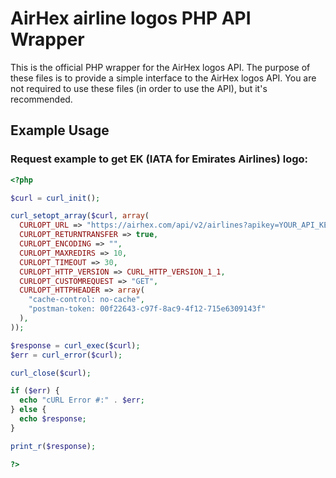 # AirHex airline logos PHP API Wrapper
This is the official PHP wrapper for the AirHex logos API. The purpose of these files is to provide a simple interface to the AirHex logos API. You are not required to use these files (in order to use the API), but it's recommended.

## Example Usage
### Request example to get EK (IATA for Emirates Airlines) logo:
```php
<?php

$curl = curl_init();

curl_setopt_array($curl, array(
  CURLOPT_URL => "https://airhex.com/api/v2/airlines?apikey=YOUR_API_KEY&iata=AIRLINE_IATA",
  CURLOPT_RETURNTRANSFER => true,
  CURLOPT_ENCODING => "",
  CURLOPT_MAXREDIRS => 10,
  CURLOPT_TIMEOUT => 30,
  CURLOPT_HTTP_VERSION => CURL_HTTP_VERSION_1_1,
  CURLOPT_CUSTOMREQUEST => "GET",
  CURLOPT_HTTPHEADER => array(
    "cache-control: no-cache",
    "postman-token: 00f22643-c97f-8ac9-4f12-715e6309143f"
  ),
));

$response = curl_exec($curl);
$err = curl_error($curl);

curl_close($curl);

if ($err) {
  echo "cURL Error #:" . $err;
} else {
  echo $response;
}

print_r($response);

?>
```
